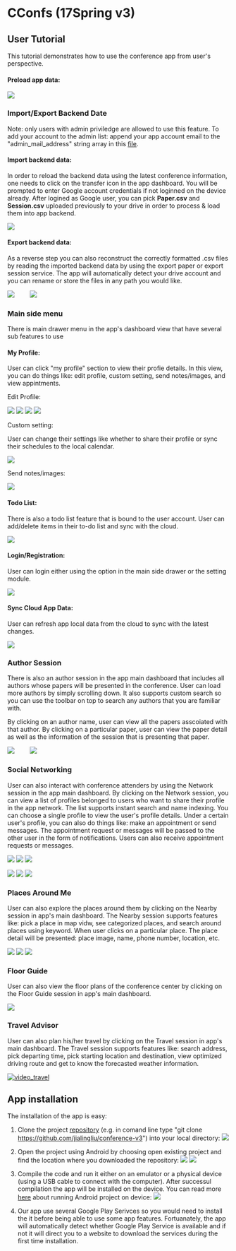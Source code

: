 # CConfs (17Spring v3)

## User Tutorial

This tutorial demonstrates how to use the conference app from user's perspective.

#### Preload app data:

![](http://i.giphy.com/26xByDi4A7aPyzl8k.gif) 

### Import/Export Backend Date

Note: only users with admin priviledge are allowed to use this feature. To add your account to the admin list: append your app account email to the "admin_mail_address" string array in this [file](https://github.com/zhexinq/conference/blob/master/app/src/main/res/values/strings.xml).

#### Import backend data: 

In order to reload the backend data using the latest conference information, one needs to click on the transfer icon in the app dashboard. You will be prompted to enter Google account credentials if not loginned on the device already. After logined as Google user, you can pick __Paper.csv__ and __Session.csv__ uploaded previously to your drive in order to process & load them into app backend.

![](http://i.giphy.com/26xBGAOiE92Em2Gt2.gif)

#### Export backend data: 

As a reverse step you can also reconstruct the correctly formatted .csv files by reading the imported backend data by using the export paper or export session service. The app will automatically detect your drive account and you can rename or store the files in any path you would like.

![](http://i.giphy.com/26xBATAqWxWqVqi0U.gif) &nbsp;&nbsp;&nbsp;&nbsp;&nbsp;&nbsp;&nbsp; ![](http://i.giphy.com/l3q2GLdI8LLeAsrIc.gif)

### Main side menu

There is main drawer menu in the app's dashboard view that have several sub features to use

#### My Profile: 

User can click "my profile" section to view their profie details. In this view, you can do things like: edit profile, custom setting, send notes/images, and view appintments.

Edit Profile:

![](http://i.giphy.com/l3q2BtRV4erZJ7Oes.gif) ![](http://i.giphy.com/26xBwjH1E6vBdUoXC.gif) ![](http://i.giphy.com/l3q2zLpofAGXatB6w.gif) ![](http://i.giphy.com/l3q2UhfRXqgr3HG3C.gif)

Custom setting: 

User can change their settings like whether to share their profile or sync their schedules to the local calendar.

![](http://i.giphy.com/26xBETRwhXTnr07bG.gif)

Send notes/images:

![](http://i.giphy.com/26xBHs925iMLfd8Gc.gif)

#### Todo List:

There is also a todo list feature that is bound to the user account. User can add/delete items in their to-do list and sync with the cloud.

![](http://i.giphy.com/26xBzw2v0AVZFI7te.gif)

#### Login/Registration:

User can login either using the option in the main side drawer or the setting module.

![](http://i.giphy.com/l3q2OlpGVrWkL5pKM.gif)

#### Sync Cloud App Data:

User can refresh app local data from the cloud to sync with the latest changes.

![](http://i.giphy.com/l3q2EnJGmlNApkKBy.gif)

### Author Session

There is also an author session in the app main dashboard that includes all authors whose papers will be presented in the conference. User can load more authors by simply scrolling down. It also supports custom search so you can use the toolbar on top to search any authors that you are familiar with.

By clicking on an author name, user can view all the papers asscoiated with that author. By clicking on a particular paper, user can view the paper detail as well as the information of the session that is presenting that paper.

![](http://i.giphy.com/26xBOeoeuQJGjrXIk.gif) &nbsp;&nbsp;&nbsp;&nbsp;&nbsp;&nbsp;&nbsp; ![](http://i.giphy.com/l3q2sBRbnkohQVAxq.gif)

### Social Networking

User can also interact with conference attenders by using the Network session in the app main dashboard. By clicking on the Network session, you can view a list of profiles belonged to users who want to share their profile in the app network. The list supports instant search and name indexing. You can choose a single profile to view the user's profile details. Under a certain user's profile, you can also do things like: make an appointment or send messages. The appointment request or messages will be passed to the other user in the form of notifications. Users can also receive appointment requests or messages.

![](http://i.giphy.com/26xBFgzhKCIvoTRdu.gif) ![](http://i.giphy.com/26xBL8xFrVyrhR2Vy.gif) ![](http://i.giphy.com/26xBJygf38qd6LcoU.gif) 

![](http://i.giphy.com/l3q2UsYm9yCX1E6Ry.gif) ![](http://i.giphy.com/l3q2sdmXLSejuq2w8.gif) ![](http://i.giphy.com/26xBKCZPvvGHku0JG.gif)

### Places Around Me

User can also explore the places around them by clicking on the Nearby session in app's main dashboard. The Nearby session supports features like: pick a place in map vidw, see categorized places, and search around places using keyword. When user clicks on a particular place. The place detail will be presented: place image, name, phone number, location, etc.

![](http://i.giphy.com/26xBSCNcNwwl1KdEs.gif) ![](http://i.giphy.com/l3q2L2ppFHeRevN3W.gif) ![](http://i.giphy.com/l3q2E28NgGNg0pZYc.gif)

### Floor Guide
User can also view the floor plans of the conference center by clicking on the Floor Guide session in app's main dashboard. 

![](https://media.giphy.com/media/wrBly0exjkrHW/giphy.gif)

### Travel Advisor
User can also plan his/her travel by clicking on the Travel session in app's main dashboard. The Travel session supports features like: search address, pick departing time, pick starting location and destination, view optimized driving route and get to know the forecasted weather information. 

[![video_travel](https://s3.amazonaws.com/jennyliu/Screen+Shot+2017-05-05+at+17.57.19.png)](https://www.youtube.com/watch?v=1thj6cqG0ok&t=12s)
## App installation

The installation of the app is easy:

1. Clone the project [repository](https://github.com/jialingliu/conference-v3) (e.g. in comand line type "git clone https://github.com/jialingliu/conference-v3") into your local directory: ![](https://s3.amazonaws.com/jennyliu/1.png)

2. Open the project using Android by choosing open existing project and find the location where you downloaded the repository: ![](https://s3.amazonaws.com/jennyliu/2.png) ![](https://s3.amazonaws.com/jennyliu/3.png)

3. Compile the code and run it either on an emulator or a physical device (using a USB cable to connect with the computer). After successul compilation the app will be installed on the device. You can read more [here](https://developer.android.com/training/basics/firstapp/running-app.html) about running Android project on device: ![](https://s3.amazonaws.com/jennyliu/4.png)

4. Our app use several Google Play Serivces so you would need to install the it before being able to use some app features. Fortuanately, the app will automatically detect whether Google Play Service is available and if not it will direct you to a website to download the services during the first time installation.








